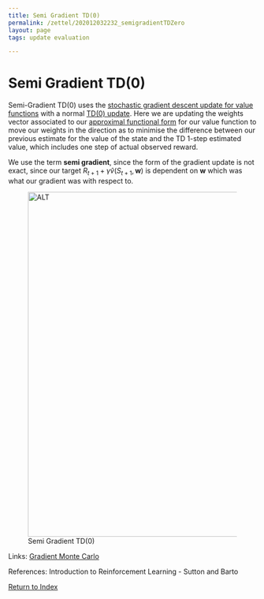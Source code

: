 ```yaml
---
title: Semi Gradient TD(0)
permalink: /zettel/202012032232_semigradientTDZero
layout: page
tags: update evaluation 

---
```

# Semi Gradient TD(0)

Semi-Gradient TD(0) uses the [stochastic gradient descent update for value functions](202012032217_sgdValueFunction) 
with a normal [TD(0) update](202011302050_tabularTDZero). Here we are updating the 
weights vector associated to our [approximal functional form](TODOs) for our value function to move 
our weights in the direction as to minimise the difference between our previous estimate for 
the value of the state and the TD 1-step estimated value, which includes one step of actual observed reward.

We use the term **semi gradient**, since the form of the gradient update is not exact, since our target 
$R_{t+1} + \gamma \hat{v}(S_{t+1}, \mathbf{w})$ is dependent on $\mathbf{w}$ which was what our 
gradient was with respect to.

<figure>
  <img src="/zettel/Images/ReinforcementLearning/SemiGradientTDZeroV.png"
     alt="ALT"
     class="centerImage"
     style="width: 700px;" />
  <figcaption> Semi Gradient TD(0) </figcaption>     
</figure>

Links: [Gradient Monte Carlo](202012032231_gradientMonteCarlo)

References: Introduction to Reinforcement Learning - Sutton and Barto

[Return to Index](index)
